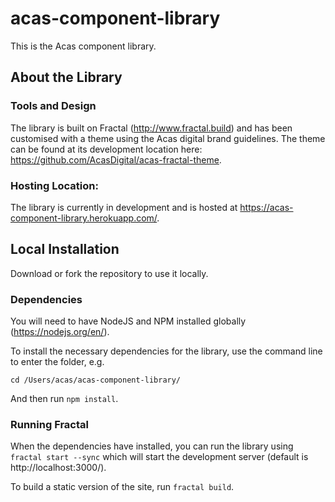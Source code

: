 # acas-component-library

This is the Acas component library.

## About the Library

### Tools and Design
The library is built on Fractal (http://www.fractal.build) and has been customised with a theme using the Acas digital brand guidelines. The theme can be found at its development location here: https://github.com/AcasDigital/acas-fractal-theme.

### Hosting Location:
The library is currently in development and is hosted at https://acas-component-library.herokuapp.com/.

## Local Installation

Download or fork the repository to use it locally.

### Dependencies
You will need to have NodeJS and NPM installed globally (https://nodejs.org/en/).

To install the necessary dependencies for the library, use the command line to enter the folder, e.g.

``` cd /Users/acas/acas-component-library/ ```

And then run ` npm install `.

### Running Fractal
When the dependencies have installed, you can run the library using `fractal start --sync` which will start the development server (default is http://localhost:3000/).

To build a static version of the site, run `fractal build`.


